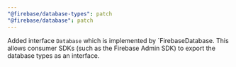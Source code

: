 ```yaml
---
"@firebase/database-types": patch
"@firebase/database": patch
---
```


Added interface `Database` which is implemented by `FirebaseDatabase. This allows consumer SDKs (such as the Firebase Admin SDK) to export the database types as an interface.
